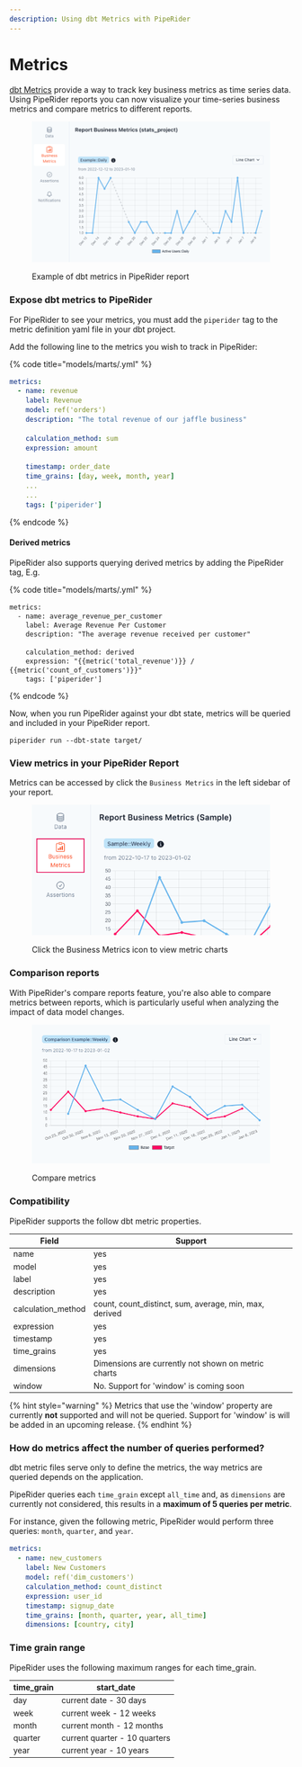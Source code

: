 ```yaml
---
description: Using dbt Metrics with PipeRider
---
```


# Metrics

[dbt Metrics](https://docs.getdbt.com/docs/build/metrics) provide a way to track key business metrics as time series data. Using PipeRider reports you can now visualize your time-series business metrics and compare metrics to different reports.&#x20;

<figure><img src="../../.gitbook/assets/piperider_business-metrics.png" alt=""><figcaption><p>Example of dbt metrics in PipeRider report</p></figcaption></figure>

### Expose dbt metrics to PipeRider

For PipeRider to see your metrics, you must add the `piperider` tag to the metric definition yaml file in your dbt project.&#x20;

Add the following line to the metrics you wish to track in PipeRider:

{% code title="models/marts/<metric>.yml" %}
```yaml
metrics:
  - name: revenue
    label: Revenue
    model: ref('orders')
    description: "The total revenue of our jaffle business"

    calculation_method: sum
    expression: amount 

    timestamp: order_date
    time_grains: [day, week, month, year]
    ...
    ...
    tags: ['piperider']
```
{% endcode %}

#### Derived metrics

PipeRider also supports querying derived metrics by adding the PipeRider tag, E.g.

{% code title="models/marts/<derived-metric>.yml" %}
```
metrics:
  - name: average_revenue_per_customer
    label: Average Revenue Per Customer
    description: "The average revenue received per customer"

    calculation_method: derived
    expression: "{{metric('total_revenue')}} / {{metric('count_of_customers')}}"
    tags: ['piperider']
```
{% endcode %}

Now, when you run PipeRider against your dbt state, metrics will be queried and included in your PipeRider report.

```
piperider run --dbt-state target/
```

### View metrics in your PipeRider Report

Metrics can be accessed by click the `Business Metrics` in the left sidebar of your report.

<figure><img src="../../.gitbook/assets/click_business-metrics.png" alt=""><figcaption><p>Click the Business Metrics icon to view metric charts</p></figcaption></figure>

### Comparison reports

With PipeRider's compare reports feature, you're also able to compare metrics between reports, which is particularly useful when analyzing the impact of data model changes.

<figure><img src="../../.gitbook/assets/piperider_compare-business-metrics.png" alt=""><figcaption><p>Compare metrics</p></figcaption></figure>

### Compatibility

PipeRider supports the follow dbt metric properties.

| Field               | Support                                                 |
| ------------------- | ------------------------------------------------------- |
| name                | yes                                                     |
| model               | yes                                                     |
| label               | yes                                                     |
| description         | yes                                                     |
| calculation\_method | count, count\_distinct, sum, average, min, max, derived |
| expression          | yes                                                     |
| timestamp           | yes                                                     |
| time\_grains        | yes                                                     |
| dimensions          | Dimensions are currently not shown on metric charts     |
| window              | No. Support for 'window' is coming soon                 |

{% hint style="warning" %}
Metrics that use the 'window' property are currently **not** supported and will not be queried. Support for 'window' is will be added in an upcoming release.
{% endhint %}

### How do metrics affect the number of queries performed?

dbt metric files serve only to define the metrics, the way metrics are queried depends on the application.

PipeRider queries each `time_grain` except `all_time` and, as `dimensions` are currently not considered, this results in a **maximum of 5 queries per metric**.

For instance, given the following metric, PipeRider would perform three queries: `month`, `quarter`, and `year`.

```yaml
metrics:
  - name: new_customers
    label: New Customers
    model: ref('dim_customers')
    calculation_method: count_distinct
    expression: user_id 
    timestamp: signup_date
    time_grains: [month, quarter, year, all_time]
    dimensions: [country, city]
```

### Time grain range

PipeRider uses the following maximum ranges for each time\_grain.

| time\_grain | start\_date                   |
| ----------- | ----------------------------- |
| day         | current date - 30 days        |
| week        | current week - 12 weeks       |
| month       | current month - 12 months     |
| quarter     | current quarter - 10 quarters |
| year        | current year - 10 years       |



